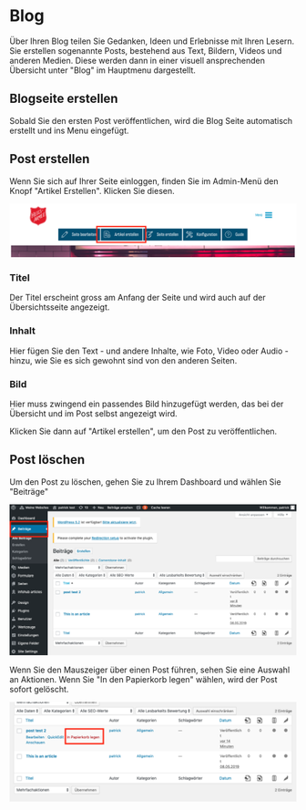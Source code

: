 ﻿# Blog

Über Ihren Blog teilen Sie Gedanken, Ideen und Erlebnisse mit Ihren Lesern. Sie erstellen sogenannte Posts, bestehend aus Text, Bildern, Videos und anderen Medien. Diese werden dann in einer visuell ansprechenden Übersicht unter "Blog" im Hauptmenu dargestellt.

## Blogseite erstellen
Sobald Sie den ersten Post veröffentlichen, wird die Blog Seite automatisch erstellt und ins Menu eingefügt.

## Post erstellen
Wenn Sie sich auf Ihrer Seite einloggen, finden Sie im Admin-Menü den Knopf "Artikel Erstellen". Klicken Sie diesen.

![Screenshot Create Post](img/create-blogpost.png)

### Titel
Der Titel erscheint gross am Anfang der Seite und wird auch auf der Übersichtsseite angezeigt.

### Inhalt
Hier fügen Sie den Text - und andere Inhalte, wie Foto, Video oder Audio - hinzu, wie Sie es sich gewohnt sind von den anderen Seiten.

### Bild
Hier muss zwingend ein passendes Bild hinzugefügt werden, das bei der Übersicht und im Post selbst angezeigt wird.

Klicken Sie dann auf "Artikel erstellen", um den Post zu veröffentlichen.

## Post löschen
Um den Post zu löschen, gehen Sie zu Ihrem Dashboard und wählen Sie "Beiträge"

![Screenshot Posts](img/posts.png)

Wenn Sie den Mauszeiger über einen Post führen, sehen Sie eine Auswahl an Aktionen. Wenn Sie "In den Papierkorb legen" wählen, wird der Post sofort gelöscht.

![Screenshot Delete Posts](img/delete-post.png)